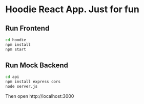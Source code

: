 # Hoodie React App. Just for fun

## Run Frontend

```bash
cd hoodie
npm install
npm start
```

## Run Mock Backend

```bash
cd api
npm install express cors
node server.js
```

Then open http://localhost:3000
